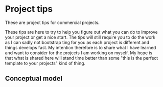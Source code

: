 # Project tips

These are project tips for commercial projects.

These tips are here to try to help you figure out what you can do to improve your project or get a nice start.
The tips will still require you to do the work as I can sadly not bootstrap ting for you as each project is different and things develops fast. My intention therefore is to share what I have learned and want to consider for the projects I am working on myself. My hope is that what is shared here will stand time better than some "this is the perfect template to your projects" kind of thing. 



## Conceptual model

